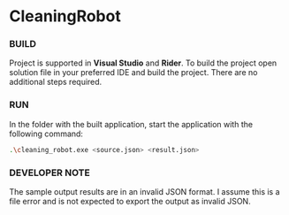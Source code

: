 # CleaningRobot

### BUILD

Project is supported in **Visual Studio** and **Rider**. To build the project open solution file in your preferred IDE and build the project.
There are no additional steps required.

### RUN

In the folder with the built application, start the application with the following command:
```bash
.\cleaning_robot.exe <source.json> <result.json>
```

### DEVELOPER NOTE
The sample output results are in an invalid JSON format. I assume this is a file error and is not expected to export the output as invalid JSON. 